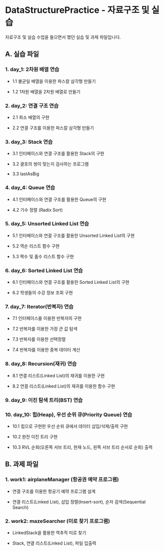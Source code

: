 # DataStructurePractice - 자료구조 및 실습

자료구조 및 실습 수업을 들으면서 했던 실습 및 과제 파일입니다.

## A. 실습 파일

### 1. day_1: 2차원 배열 연습

- 1.1 불균일 배열을 이용한 파스칼 삼각형 만들기

- 1.2 1차원 배열을 2차원 배열로 만들기

### 2. day_2: 연결 구조 연습

- 2.1 희소 배열의 구현

- 2.2 연결 구조를 이용한 파스칼 삼각형 만들기

### 3. day_3: Stack 연습

- 3.1 인터페이스와 연결 구조를 활용한 Stack의 구현

- 3.2 괄호의 쌍이 맞는지 검사하는 프로그램

- 3.3 lastAsBig

### 4. day_4: Queue 연습

- 4.1 인터페이스와 연결 구조를 활용한 Queue의 구현

- 4.2 기수 정렬 (Radix Sort)

### 5. day_5: Unsorted Linked List 연습

- 5.1 인터페이스와 연결 구조를 활용한 Unsorted Linked List의 구현

- 5.2 역순 리스트 함수 구현

- 5.3 짝수 및 홀수 리스트 함수 구현

### 6. day_6: Sorted Linked List 연습

- 6.1 인터페이스와 연결 구조를 활용한 Sorted Linked List의 구현

- 6.2 학생들의 수강 정보 조회 구현

### 7. day_7: Iterator(반복자) 연습

- 7.1 인터페이스를 이용한 반복자의 구현

- 7.2 반복자를 이용한 가장 큰 값 탐색

- 7.3 반복자를 이용한 선택정렬

- 7.4 반복자를 이용한 중복 데이터 계산

### 8. day_8: Recursion(재귀) 연습

- 8.1 연결 리스트(Linked List)의 재귀를 이용한 구현

- 8.2 연결 리스트(Linked List)의 재귀를 이용한 함수 구현

### 9. day_9: 이진 탐색 트리(BST) 연습

### 10. day_10: 힙(Heap), 우선 순위 큐(Priority Queue) 연습

- 10.1 힙으로 구현한 우선 순위 큐에서 데이터 삽입/삭제/출력 구현

- 10.2 완전 이진 트리 구현

- 10.3 RVL 순회(오른쪽 서브 트리, 현재 노드, 왼쪽 서브 트리 순서로 순회) 출력

## B. 과제 파일

### 1. work1: airplaneManager (항공권 예약 프로그램)

- 연결 구조를 이용한 항공기 예약 프로그램 설계

- 연결 리스트(Linked List), 삽입 정렬(Insert-sort), 순차 검색(Sequential Search)

### 2. work2: mazeSearcher (미로 찾기 프로그램)

- LinkedStack을 활용한 역추적 미로 찾기

- Stack, 연결 리스트(Linked List), 파일 입출력
